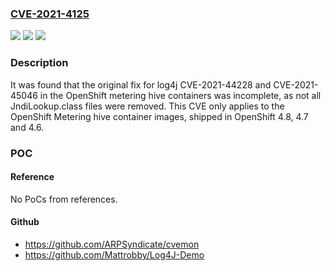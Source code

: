 ### [CVE-2021-4125](https://cve.mitre.org/cgi-bin/cvename.cgi?name=CVE-2021-4125)
![](https://img.shields.io/static/v1?label=Product&message=kube-reporting%2Fhive&color=blue)
![](https://img.shields.io/static/v1?label=Version&message=Fixed%20in%20v4.8%2C%20v4.7%20and%20v4.6%20&color=brightgreen)
![](https://img.shields.io/static/v1?label=Vulnerability&message=CWE-20%20-%20Improper%20Input%20Validation%2C%20CWE-502%20-%20Deserialization%20of%20Untrusted%20Data%2C%20CWE-400%20-%20Uncontrolled%20Resource%20Consumption&color=brightgreen)

### Description

It was found that the original fix for log4j CVE-2021-44228 and CVE-2021-45046 in the OpenShift metering hive containers was incomplete, as not all JndiLookup.class files were removed. This CVE only applies to the OpenShift Metering hive container images, shipped in OpenShift 4.8, 4.7 and 4.6.

### POC

#### Reference
No PoCs from references.

#### Github
- https://github.com/ARPSyndicate/cvemon
- https://github.com/Mattrobby/Log4J-Demo

